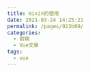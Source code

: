 ```yaml
---
title: mixin的使用
date: 2021-03-24 14:25:21
permalink: /pages/923b09/
categories:
  - 前端
  - Vue文章
tags:
  - vue
---
```

